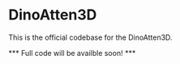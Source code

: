 # DinoAtten3D
This is the official codebase for the DinoAtten3D. 


*** Full code will be availble soon! ***
